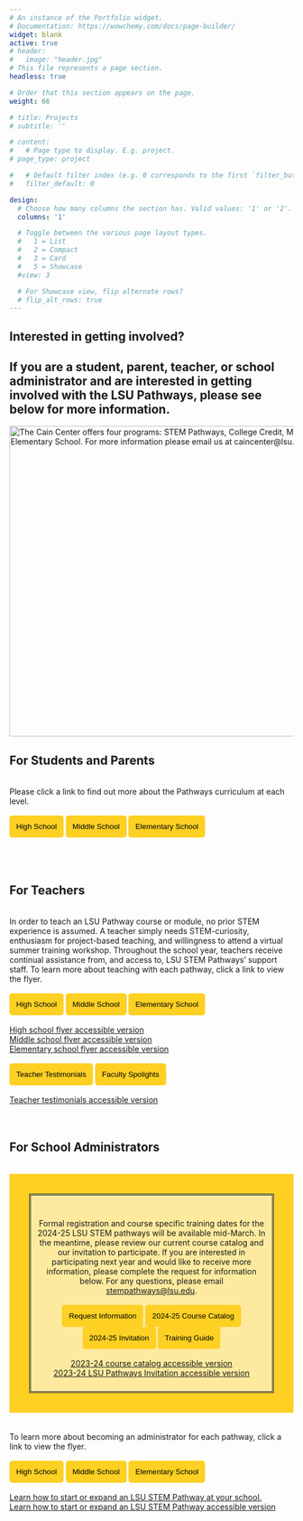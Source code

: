 ```yaml
---
# An instance of the Portfolio widget.
# Documentation: https://wowchemy.com/docs/page-builder/
widget: blank
active: true
# header:
#   image: "header.jpg"
# This file represents a page section.
headless: true

# Order that this section appears on the page.
weight: 66

# title: Projects
# subtitle: ''

# content:
#   # Page type to display. E.g. project.
# page_type: project

#   # Default filter index (e.g. 0 corresponds to the first `filter_button` instance below).
#   filter_default: 0

design:
  # Choose how many columns the section has. Valid values: '1' or '2'.
  columns: '1'

  # Toggle between the various page layout types.
  #   1 = List
  #   2 = Compact
  #   3 = Card
  #   5 = Showcase
  #view: 3

  # For Showcase view, flip alternate rows?
  # flip_alt_rows: true
---
```


## **Interested in getting involved?**
## If you are a student, parent, teacher, or school administrator and are interested in getting involved with the LSU Pathways, please see below for more information.
<img src="https://media.giphy.com/media/VGp3QI57aOj8sH6P8G/giphy.gif" alt="The Cain Center offers four programs: STEM Pathways, College Credit, Middle School, and Elementary School. For more information please email us at caincenter@lsu.edu. " width="650" height="550">
<br>

## For Students and Parents
<br>
Please click a link to find out more about the Pathways curriculum at each level.
<br>
<br>
<a href="../../project/high-school/" target="_blank"><button style= "background-color:#fdd023; border: none ; border-radius: 5px; padding: 12px"> High School </button></a> <a href="../../project/middle-school/" target="_blank"><button style= "background-color:#fdd023; border: none ; border-radius: 5px; padding: 12px"> Middle School</button></a> <a href="../../project/elementary-school/" target="_blank"><button style= "background-color:#fdd023; border: none ; border-radius: 5px; padding: 12px"> Elementary School </button></a>
<br>
<br>
<br>
<br>

## For Teachers
<br>
In order to teach an LSU Pathway course or module, no prior STEM experience is assumed. A teacher simply needs STEM-curiosity, enthusiasm for project-based teaching, and willingness to attend a virtual summer training workshop. Throughout the school year, teachers receive continual assistance from, and access to, LSU STEM Pathways’ support staff. To learn more about teaching with each pathway, click a link to view the flyer.
<br>
<br>
<a href="../../brochures/TeacherFlyers.pdf" target="_blank"><button style= "background-color:#fdd023; border: none ; border-radius: 5px; padding: 12px"> High School</button></a> <a href="../../brochures/MiddleSchoolFlyer.pdf" target="_blank"><button style= "background-color:#fdd023; border: none ; border-radius: 5px; padding: 12px"> Middle School</button></a> <a href="../../brochures/ElementaryBrochure.pdf" target="_blank"> <button style= "background-color:#fdd023; border: none ; border-radius: 5px; padding: 12px"> Elementary School</button></a>
<br>
<br>
 <a href= "https://docs.google.com/document/d/1IMYCa6P8DXuFtnofiAM4iIiO-RQLMtvonZaawV3beqA">High school flyer accessible version</a> 
<br>
<a href= "https://docs.google.com/document/d/1OY13kOd3rVUH-l4U4T5Eg498KSkuOxCGKkoyNNDeS8Q">Middle school flyer accessible version</a> 
<br>
 <a href= "https://docs.google.com/document/d/1Js2pbHcEEfbH70zmD8ItHugH1TmboWNpKEF8EibzMic">Elementary school flyer accessible version</a> 
<br>
<br>
<a href="../../brochures/Testimonials.pdf" target="_blank"> <button style= "background-color:#fdd023; border: none ; border-radius: 5px; padding: 12px"> Teacher Testimonials</button></a> <a href="../../brochures/Spotlights.pdf" target="_blank"> <button style= "background-color:#fdd023; border: none ; border-radius: 5px; padding: 12px"> Faculty Spolights</button></a>
<br>
<br>
 <a href="https://docs.google.com/document/d/1xSkhScopz61YqVoay-tMOYEr7fFw2thKiQI7TkGqB6Q">Teacher testimonials accessible version</a>
<br>
<br>
<br>

## For School Administrators
<br>
<div style="background-color:#fdd023; padding: 35px ">

<div style="background-color:#ffffff90; font-color: #000000; border-style: double; padding: 10px">
<br>
<center>

Formal registration and course specific training dates for the 2024-25 LSU STEM pathways will be available mid-March. In the meantime, please review our current course catalog and our invitation to participate.  If you are interested in participating next year and would like to receive more information, please complete the request for information below. For any questions, please email <a href="mailto:stempathways@lsu.edu">stempathways@lsu.edu</a>.
<br>
<br>
<a href=" https://lsu.formstack.com/forms/pathways_interest_form_2024" target="_blank"><button style= "background-color:#fdd023; border: none ; border-radius: 5px; padding: 12px"> Request Information </button></a> <a href="https://docs.google.com/document/d/1QqsUGYCeUTkjkRMGLlsf_fwB9pz9NJf9XhHrXYChm-o/edit" target="_blank"><button style= "background-color:#fdd023; border: none ; border-radius: 5px; padding: 12px"> 2024-25 Course Catalog </button></a> <a href="https://drive.google.com/file/d/1UWloqX4FzPLiXOzNWgMJZRUEPcbkUrQD/view?usp=drive_link" target="_blank"><button style= "background-color:#fdd023; border: none ; border-radius: 5px; padding: 12px"> 2024-25 Invitation </button></a> <a href="https://docs.google.com/document/d/1uqd_MRA22vHTRycKSePGmq8QqCcBUFHT9pcMv1zElos/edit#heading=h.evbbp36i1a94" target="_blank"><button style= "background-color:#fdd023; border: none ; border-radius: 5px; padding: 12px"> Training Guide </button></a>
<br>
<br>
<a href= "https://docs.google.com/document/d/1fmxepxWRI29BcZZF4nNAClH-a9RUafCg9PGTJMtgEa0">2023-24 course catalog accessible version </a>
<br>
 <a href= "https://docs.google.com/document/d/1Z8_nO-yOT3vCmhjUWEI2_6lAQZ2_c4i8sbxVfDDzmys">2023-24 LSU Pathways Invitation accessible version</a> 


 </center>
 </div>
</div>
<br>
<br>
To learn more about becoming an administrator for each pathway, click a link to view the flyer.
<br>
<br>
<a href="../../brochures/AdminFlyers.pdf" target="_blank"><button style= "background-color:#fdd023; border: none ; border-radius: 5px; padding: 12px">High School</button></a> <a href="../../brochures/MiddleSchoolFlyer.pdf" target="_blank"><button style= "background-color:#fdd023; border: none ; border-radius: 5px; padding: 12px"> Middle School</button></a> <a href="../../brochures/ElementaryBrochure.pdf" target="_blank"><button style= "background-color:#fdd023; border: none ; border-radius: 5px; padding: 12px"> Elementary School</button></a> 
<br>
<br>
<a href="../../brochures/Slide-School.pdf" target="_blank">Learn how to start or expand an LSU STEM Pathway at your school.</a>
<br>
 <a href= "https://docs.google.com/document/d/1GFIg5CG1nDJ2-fc7lhlaSS4cUeR1LXuFDNjbh1sBU_U">Learn how to start or expand an LSU STEM Pathway accessible version</a> 

<br></br>
 